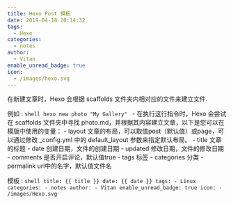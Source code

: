 ```yaml
---
title: Hexo Post 模板
date: 2019-04-18 20:14:32
tags:
  - Hexo
categories:
  - notes
author:
  - Vitan
enable_unread_badge: true
icon:
  - /images/hexo.svg
---
```

在新建文章时，Hexo 会根据 scaffolds 文件夹内相对应的文件来建立文件.
<!--more-->
例如
:	```shell
	hexo new photo "My Gallery"
	```
	- 在执行这行指令时，Hexo 会尝试在 scaffolds 文件夹中寻找 photo.md，并根据其内容建立文章，以下是您可以在模版中使用的变量：
		- layout 文章的布局，可以取值post（默认值）或page，可以通过修改 _config.yml 中的 default_layout 参数来指定默认布局。
		- title 文章的标题
		- date 创建日期，文件的创建日期
		- updated 修改日期，文件的修改日期
		- comments 是否开启评论，默认值true
		- tags 标签
		- categories 分类
		- permalink url中的名字，默认值文件名

模板
:	```shell
	title: {{ title }}
	date: {{ date }}
	tags:
	- Linux
	categories:
	- notes
	author:
	- Vitan
	enable_unread_badge: true
	icon:
	- /images/Hexo.svg
	```
